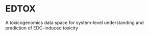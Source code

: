 # EDTOX
A toxicogenomics data space for system-level understanding and prediction of EDC-induced toxicity
